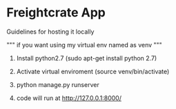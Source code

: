 # Freightcrate App

Guidelines for hosting it locally


""" if you want using my virtual env named as venv """

1. Install python2.7 (sudo apt-get install python 2.7)

2. Activate virtual enviroment (source venv/bin/activate)

3. python manage.py runserver

4. code will run at http://127.0.0.1:8000/
